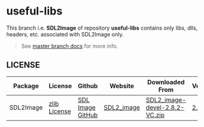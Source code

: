 # useful-libs

This branch i.e. **SDL2Image** of repository **useful-libs** contains only libs, dlls, headers, etc. associated with SDL2Image only.
> See [master branch docs](https://github.com/AmanRathoreP/useful-libs/blob/master/README.md) for more info.

## LICENSE

| Package | License | Github | Website | Downloaded From | Version |
| ----- | ----- | ----- | ----- | ----- | ----- |
| SDL2Image | [zlib License](https://github.com/libsdl-org/SDL_image/blob/main/LICENSE.txt)   | [SDL Image GitHub](https://github.com/libsdl-org/SDL_Image)   | [SDL2_image](https://wiki.libsdl.org/SDL2_image/FrontPage) | [SDL2_image-devel-2.8.2-VC.zip](https://github.com/libsdl-org/SDL_image) | [2.8.2](https://github.com/libsdl-org/SDL_image/releases/tag/release-2.8.2) | 
